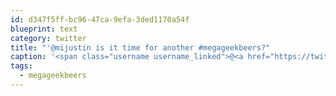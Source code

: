 ```yaml
---
id: d347f5ff-bc96-47ca-9efa-3ded1170a54f
blueprint: text
category: twitter
title: "'@mijustin is it time for another #megageekbeers?"
caption: '<span class="username username_linked">@<a href="https://twitter.com/mijustin" title="Justin Jackson">mijustin</a></span> is it time for another <span class="hashtag hashtag_local">#<a href="http://tweettemp.darylchymko.ca/?tag=megageekbeers">megageekbeers</a>?'
tags:
  - megageekbeers
---
```

